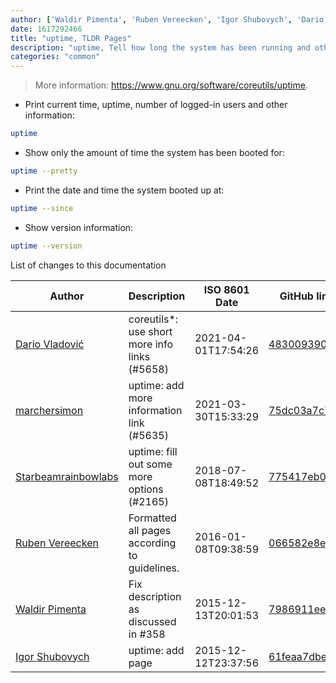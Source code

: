 ```yaml
---
author: ['Waldir Pimenta', 'Ruben Vereecken', 'Igor Shubovych', 'Dario Vladović', 'Starbeamrainbowlabs', 'marchersimon']
date: 1617292466
title: "uptime, TLDR Pages"
description: "uptime, Tell how long the system has been running and other information."
categories: "common"
---
```

> More information: <https://www.gnu.org/software/coreutils/uptime>.

- Print current time, uptime, number of logged-in users and other information:

```bash
uptime
```

- Show only the amount of time the system has been booted for:

```bash
uptime --pretty
```

- Print the date and time the system booted up at:

```bash
uptime --since
```

- Show version information:

```bash
uptime --version
```
List of changes to this documentation


Author | Description | ISO 8601 Date | GitHub link
------|-----|-----|-----
[Dario Vladović](mailto:d.vladimyr@gmail.com) | coreutils*: use short more info links (#5658) | 2021-04-01T17:54:26 | [4830093903f6](https://github.com/tldr-pages/tldr/commit/4830093903f66ccf3ebbc2ecf477286e45edac59)
[marchersimon](mailto:50295997+marchersimon@users.noreply.github.com) | uptime: add more information link (#5635) | 2021-03-30T15:33:29 | [75dc03a7c769](https://github.com/tldr-pages/tldr/commit/75dc03a7c769da53120e560d2ae1cac62ff7a1d6)
[Starbeamrainbowlabs](mailto:sbrl@starbeamrainbowlabs.com) | uptime: fill out some more options (#2165) | 2018-07-08T18:49:52 | [775417eb0c05](https://github.com/tldr-pages/tldr/commit/775417eb0c05eb0afdd1aca0e897af84bc12ff97)
[Ruben Vereecken](mailto:rubenvereecken@gmail.com) | Formatted all pages according to guidelines. | 2016-01-08T09:38:59 | [066582e8eab5](https://github.com/tldr-pages/tldr/commit/066582e8eab57bce9861cc8d379e158d61f1cc95)
[Waldir Pimenta](mailto:waldyrious@gmail.com) | Fix description as discussed in #358 | 2015-12-13T20:01:53 | [7986911eeaac](https://github.com/tldr-pages/tldr/commit/7986911eeaacc79735e9c4f43ffdc95fdc362ec1)
[Igor Shubovych](mailto:igor.shubovych@gmail.com) | uptime: add page | 2015-12-12T23:37:56 | [61feaa7dbe78](https://github.com/tldr-pages/tldr/commit/61feaa7dbe78094c7874db45bf5cadd1040aadcc)

